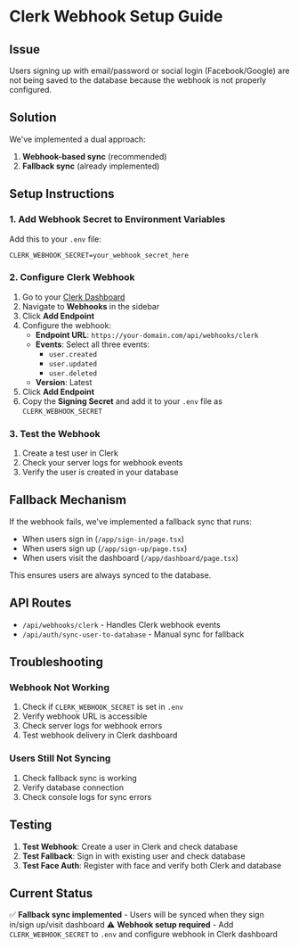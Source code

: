 # Clerk Webhook Setup Guide

## Issue
Users signing up with email/password or social login (Facebook/Google) are not being saved to the database because the webhook is not properly configured.

## Solution
We've implemented a dual approach:
1. **Webhook-based sync** (recommended)
2. **Fallback sync** (already implemented)

## Setup Instructions

### 1. Add Webhook Secret to Environment Variables

Add this to your `.env` file:
```env
CLERK_WEBHOOK_SECRET=your_webhook_secret_here
```

### 2. Configure Clerk Webhook

1. Go to your [Clerk Dashboard](https://dashboard.clerk.com/)
2. Navigate to **Webhooks** in the sidebar
3. Click **Add Endpoint**
4. Configure the webhook:
   - **Endpoint URL**: `https://your-domain.com/api/webhooks/clerk`
   - **Events**: Select all three events:
     - `user.created`
     - `user.updated` 
     - `user.deleted`
   - **Version**: Latest
5. Click **Add Endpoint**
6. Copy the **Signing Secret** and add it to your `.env` file as `CLERK_WEBHOOK_SECRET`

### 3. Test the Webhook

1. Create a test user in Clerk
2. Check your server logs for webhook events
3. Verify the user is created in your database

## Fallback Mechanism

If the webhook fails, we've implemented a fallback sync that runs:
- When users sign in (`/app/sign-in/page.tsx`)
- When users sign up (`/app/sign-up/page.tsx`)
- When users visit the dashboard (`/app/dashboard/page.tsx`)

This ensures users are always synced to the database.

## API Routes

- `/api/webhooks/clerk` - Handles Clerk webhook events
- `/api/auth/sync-user-to-database` - Manual sync for fallback

## Troubleshooting

### Webhook Not Working
1. Check if `CLERK_WEBHOOK_SECRET` is set in `.env`
2. Verify webhook URL is accessible
3. Check server logs for webhook errors
4. Test webhook delivery in Clerk dashboard

### Users Still Not Syncing
1. Check fallback sync is working
2. Verify database connection
3. Check console logs for sync errors

## Testing

1. **Test Webhook**: Create a user in Clerk and check database
2. **Test Fallback**: Sign in with existing user and check database
3. **Test Face Auth**: Register with face and verify both Clerk and database

## Current Status

✅ **Fallback sync implemented** - Users will be synced when they sign in/sign up/visit dashboard
⚠️ **Webhook setup required** - Add `CLERK_WEBHOOK_SECRET` to `.env` and configure webhook in Clerk dashboard 